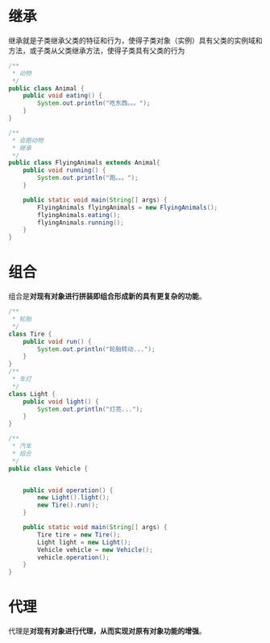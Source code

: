 # 继承
继承就是子类继承父类的特征和行为，使得子类对象（实例）具有父类的实例域和方法，或子类从父类继承方法，使得子类具有父类的行为
```java
/**
 * 动物
 */
public class Animal {
    public void eating() {
        System.out.println("吃东西。。。");
    }
}
```
```java
/**
 * 会跑动物
 * 继承
 */
public class FlyingAnimals extends Animal{
    public void running() {
        System.out.println("跑。。。");
    }

    public static void main(String[] args) {
        FlyingAnimals flyingAnimals = new FlyingAnimals();
        flyingAnimals.eating();
        flyingAnimals.running();
    }
}

```
# 组合
组合是**对现有对象进行拼装即组合形成新的具有更复杂的功能**。
```java
/**
 * 轮胎
 */
class Tire {
    public void run() {
        System.out.println("轮胎转动...");
    }
}
/**
 * 车灯
 */
class Light {
    public void light() {
        System.out.println("灯亮...");
    }
}

```
```java
/**
 * 汽车
 * 组合
 */
public class Vehicle {


    public void operation() {
        new Light().light();
        new Tire().run();
    }

    public static void main(String[] args) {
        Tire tire = new Tire();
        Light light = new Light();
        Vehicle vehicle = new Vehicle();
        vehicle.operation();
    }
}

```
# 代理
代理是**对现有对象进行代理，从而实现对原有对象功能的增强**。
```java

```
